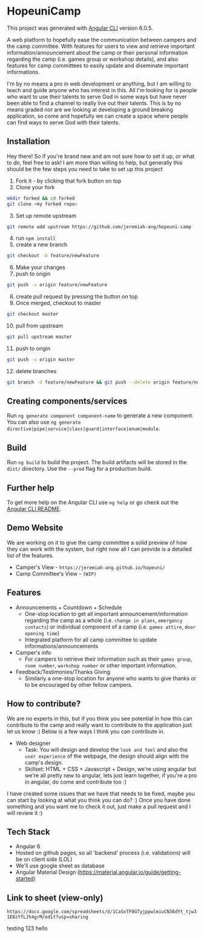 # HopeuniCamp

This project was generated with [Angular CLI](https://github.com/angular/angular-cli) version 6.0.5. 

A web platform to hopefully ease the communication between campers and the camp committee. With features for users to view and retrieve important information/announcement about the camp or their personal information regarding the camp (i.e. games group or workshop details), and also features for camp committees to easily update and diseminate important informations. 

I'm by no means a pro in web development or anything, but I am willing to teach and guide anyone who has interest in this. All I'm looking for is people who want to use their talents to serve God in some ways but have never been able to find a channel to really live out their talents. This is by no means graded nor are we looking at developing a ground breaking application, so come and hopefully we can create a space where people can find ways to serve God with their talents.

## Installation

Hey there! So if you're brand new and am not sure how to set it up, or what to do, feel free to ask! I am more than willing to help, but generally this should be the few steps you need to take to set up this project 

1) Fork it - by clicking that fork button on top
2) Clone your fork
```bash
mkdir forked && cd forked
git clone <my forked repo>
```

3) Set up remote upstream
```bash
git remote add upstream https://github.com/jeremiah-ang/hopeuni-camp
```

4) run `npm install`
5) create a new branch
```bash
git checkout -b feature/newFeature
```
6) Make your changes
7) push to origin
```bash
git push -u origin feature/newFeature
```
8) create pull request by pressing the button on top
9) Once merged, checkout to master
```bash
git checkout master
```
10) pull from upstream
```bash
git pull upstream master
```
11) push to origin
```bash
git push -u origin master
```
12) delete branches
```bash
git branch -d feature/newFeature && git push --delete origin feature/newFeature
```

## Creating components/services

Run `ng generate component component-name` to generate a new component. You can also use `ng generate directive|pipe|service|class|guard|interface|enum|module`.

## Build

Run `ng build` to build the project. The build artifacts will be stored in the `dist/` directory. Use the `--prod` flag for a production build.

## Further help

To get more help on the Angular CLI use `ng help` or go check out the [Angular CLI README](https://github.com/angular/angular-cli/blob/master/README.md).

## Demo Website 

We are working on it to give the camp committee a solid preview of how they can work with the system, but right now all I can provide is a detailed list of the features.

- Camper's View - `https://jeremiah-ang.github.io/hopeuni/`
- Camp Committee's View - `(WIP)`

## Features
- Announcements + Countdown + Schedule
	- One-stop location to get all important announcement/information regarding the camp as a whole (i.e. `change in plans`, `emergency contacts`) or individual component of a camp (i.e. `games attire`, `door opening time`)
	- Integrated platform for all camp committee to update informations/announcements
- Camper's info 
	- For campers to retrieve their information such as their `games group`, `room number`, `workshop number` or other important information.  
- Feedback/Testimonies/Thanks Giving
	- Similarly a one-stop location for anyone who wants to give thanks or to be encouraged by other fellow campers.

## How to contribute? 

We are no experts in this, but if you think you see potential in how this can contribute to the camp and really want to contribute to the application just let us know :) Below is a few ways I think you can contribute in. 

- Web designer
	- Task: You will design and develop the `look and feel` and also the `user experience` of the webpage, the design should align with the camp's design.
	- Skillset: HTML + CSS + Javascript + Design, we're using angular but we're all pretty new to angular, lets just learn together, if you're a pro in angular, do come and contribute too :)
  
I have created some issues that we have that needs to be fixed, maybe you can start by looking at what you think you can do? :) Once you have done something and you want me to check it out, just make a pull request and I will review it :)
	
## Tech Stack

- Angular 6
- Hosted on github pages, so all 'backend' process (i.e. validations) will be on client side (LOL) 
- We'll use google sheet as database
- Angular Material Design (https://material.angular.io/guide/getting-started)

## Link to sheet (view-only)

`https://docs.google.com/spreadsheets/d/1CaSxTF0GTyjppwlmiuCN36dYt_tjw31E8zYfLJh4grM/edit?usp=sharing`

testing 123 hello